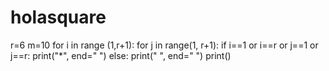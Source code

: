 # holasquare
r=6
m=10
for i in range (1,r+1):
    for j in range(1, r+1):
        if i==1 or i==r or j==1 or j==r:
            print("*", end=" ")
        else:
            print(" ", end=" ")
    print()
